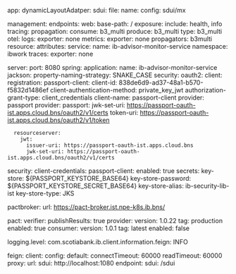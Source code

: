app:
  dynamicLayoutAdatper:
    sdui:
      file:
        name:
          config: sdui/mx

management:
  endpoints:
    web:
      base-path: /
      exposure:
        include: health, info
  tracing:
    propagation:
      consume: b3_multi
      produce: b3_multi
      type: b3_multi
otel:
  logs:
    exporter: none
  metrics:
    exporter: none
  propagators: b3multi
  resource:
    attributes:
      service:
        name: ib-advisor-monitor-service
        namespace: ibwork
  traces:
    exporter: none

server:
  port: 8080
spring:
  application:
    name: ib-advisor-monitor-service
  jackson:
    property-naming-strategy: SNAKE_CASE
  security:
    oauth2:
      client:
        registration:
          passport-client:
            client-id: 838de6d9-ad37-48a1-b570-f5832d1486ef
            client-authentication-method: private_key_jwt
            authorization-grant-type: client_credentials
            client-name: passport-client
            provider: passport
        provider:
          passport:
            jwk-set-uri: https://passport-oauth-ist.apps.cloud.bns/oauth2/v1/certs
            token-uri: https://passport-oauth-ist.apps.cloud.bns/oauth2/v1/token

      resourceserver:
        jwt:
          issuer-uri: https://passport-oauth-ist.apps.cloud.bns
          jwk-set-uri: https://passport-oauth-ist.apps.cloud.bns/oauth2/v1/certs

security:
  client-credentials:
    passport-client:
      enabled: true
      secrets:
        key-store: ${PASSPORT_KEYSTORE_BASE64}
        key-store-password: ${PASSPORT_KEYSTORE_SECRET_BASE64}
        key-store-alias: ib-security-lib-ist
        key-store-type: JKS

pactbroker:
  url: https://pact-broker.ist.npe-k8s.ib.bns/

pact:
  verifier:
    publishResults: true
  provider:
    version: 1.0.22
    tag: production
    enabled: true
  consumer:
    version: 1.0.1
    tag: latest
    enabled: false

logging.level:
  com.scotiabank.ib.client.information.feign: INFO

feign:
  client:
    config:
      default:
        connectTimeout: 60000
        readTimeout: 60000
  proxy:
    url:
      sdui: http://localhost:1080
    endpoint:
      sdui: /sdui

